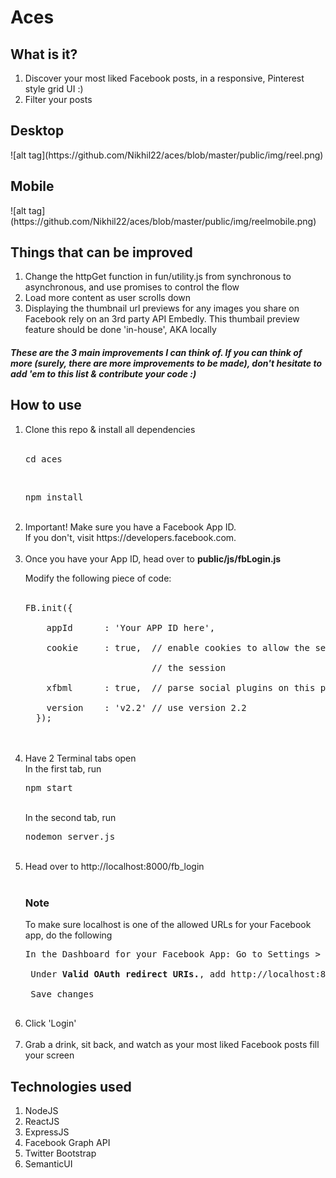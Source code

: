 <h1>Aces</h1>

<h2>What is it?</h2>

<ol>
  <li>Discover your most liked Facebook posts, in a responsive, Pinterest style grid UI :)</li>
  <li>Filter your posts</li>
</ol>

<h2>Desktop</h2>
![alt tag](https://github.com/Nikhil22/aces/blob/master/public/img/reel.png)

<h2>Mobile</h2>
![alt tag](https://github.com/Nikhil22/aces/blob/master/public/img/reelmobile.png)

<h2>Things that can be improved</h2>
<ol>
<li>Change the httpGet function in fun/utility.js from synchronous to asynchronous, and use promises to control the flow</li>
<li>Load more content as user scrolls down</li>
<li>Displaying the thumbnail url previews for any images you share on Facebook rely on an 3rd party API Embedly. This thumbail preview feature should be done 'in-house', AKA locally</li>
</ol>

<h5>These are the 3 main improvements I can think of. If you can think of more (surely, there are more improvements to be made), don't hesitate to add 'em to this list & contribute your code :) </h5>

<h2>How to use</h2>

<ol>
  <li>Clone this repo & install all dependencies</li> <br>
  <pre>cd aces</pre> <br>
  <pre>npm install</pre> <br>

  <li>Important! Make sure you have a Facebook App ID. <br> If you don't, visit https://developers.facebook.com.</li> <br>

  <li>
  Once you have your App ID, head over to <strong>public/js/fbLogin.js</strong> <br>

  Modify the following piece of code: <br> <br>

  <pre>FB.init({<br>
    appId      : 'Your APP ID here',<br>
    cookie     : true,  // enable cookies to allow the server to access<br>
                        // the session<br>
    xfbml      : true,  // parse social plugins on this page<br>
    version    : 'v2.2' // use version 2.2
  });</pre> <br> <br>
  </li>

   <li>
    Have 2 Terminal tabs open <br>
    In the first tab, run <pre>npm start</pre> <br>
    In the second tab, run <pre>nodemon server.js</pre>
   </li> <br>

   <li>Head over to http://localhost:8000/fb_login</li> <br>

   <h3>Note</h3> To make sure localhost is one of the allowed URLs for your Facebook app, do the following <br>

   <pre>In the Dashboard for your Facebook App: Go to Settings > Advanced <br> <br> Under <strong>Valid OAuth redirect URIs.</strong>, add http://localhost:8000/ <br> <br> Save changes
   </pre>

   <li>Click 'Login'</li> <br>
   <li>Grab a drink, sit back, and watch as your most liked Facebook posts fill your screen</li>
 </ol>

<h2>Technologies used</h2>

<ol>
  <li>NodeJS</li>
  <li>ReactJS</li>
  <li>ExpressJS</li>
  <li>Facebook Graph API</li>
  <li>Twitter Bootstrap</li>
  <li>SemanticUI</li>
</ol>
